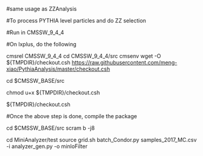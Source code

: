 #same usage as ZZAnalysis

#To process PYTHIA level particles and do ZZ selection


#Run in CMSSW_9_4_4

#On lxplus, do the following

cmsrel CMSSW_9_4_4
cd CMSSW_9_4_4/src
cmsenv
wget -O ${TMPDIR}/checkout.csh https://raw.githubusercontent.com/meng-xiao/PythiaAnalysis/master/checkout.csh

cd $CMSSW_BASE/src

chmod u+x ${TMPDIR}/checkout.csh

${TMPDIR}/checkout.csh

#Once the above step is done, compile the package

cd $CMSSW_BASE/src
scram b -j8

cd MiniAnalyzer/test
source grid.sh
batch_Condor.py samples_2017_MC.csv -i analyzer_gen.py -o minloFilter
